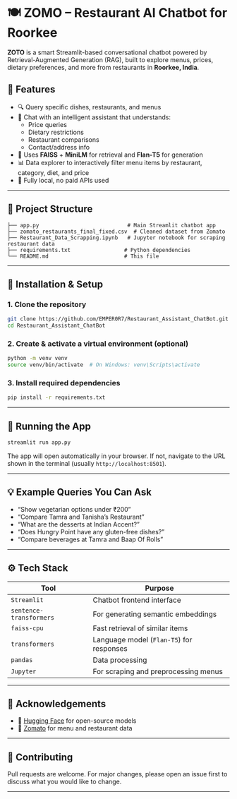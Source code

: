 # 🍽️ ZOMO – Restaurant AI Chatbot for Roorkee

**ZOTO** is a smart Streamlit-based conversational chatbot powered by Retrieval-Augmented Generation (RAG), built to explore menus, prices, dietary preferences, and more from restaurants in **Roorkee, India**.



## 🧠 Features

- 🔍 Query specific dishes, restaurants, and menus
- 💬 Chat with an intelligent assistant that understands:
  - Price queries
  - Dietary restrictions
  - Restaurant comparisons
  - Contact/address info
- 🤖 Uses **FAISS** + **MiniLM** for retrieval and **Flan-T5** for generation
- 📊 Data explorer to interactively filter menu items by restaurant, category, diet, and price
- 🌱 Fully local, no paid APIs used

---

## 📁 Project Structure

```
├── app.py                            # Main Streamlit chatbot app
├── zomato_restaurants_final_fixed.csv  # Cleaned dataset from Zomato
├── Restaurant_Data_Scrapping.ipynb   # Jupyter notebook for scraping restaurant data
├── requirements.txt                 # Python dependencies
└── README.md                        # This file
```

---

## 🧪 Installation & Setup

### 1. Clone the repository

```bash
git clone https://github.com/EMPER0R7/Restaurant_Assistant_ChatBot.git
cd Restaurant_Assistant_ChatBot
```

### 2. Create & activate a virtual environment (optional)

```bash
python -m venv venv
source venv/bin/activate  # On Windows: venv\Scripts\activate
```

### 3. Install required dependencies

```bash
pip install -r requirements.txt
```

---

## 🚀 Running the App

```bash
streamlit run app.py
```

The app will open automatically in your browser. If not, navigate to the URL shown in the terminal (usually `http://localhost:8501`).

---

## 💡 Example Queries You Can Ask

- “Show vegetarian options under ₹200”
- “Compare Tamra and Tanisha’s Restaurant”
- “What are the desserts at Indian Accent?”
- “Does Hungry Point have any gluten-free dishes?”
- “Compare beverages at Tamra and Baap Of Rolls”

---

## ⚙️ Tech Stack

| Tool                  | Purpose                                |
|-----------------------|----------------------------------------|
| `Streamlit`           | Chatbot frontend interface             |
| `sentence-transformers` | For generating semantic embeddings    |
| `faiss-cpu`           | Fast retrieval of similar items        |
| `transformers`        | Language model (`Flan-T5`) for responses |
| `pandas`              | Data processing                        |
| `Jupyter`             | For scraping and preprocessing menus   |

---



## 🙌 Acknowledgements

- 🤗 [Hugging Face](https://huggingface.co) for open-source models
- 🍴 [Zomato](https://zomato.com) for menu and restaurant data


---

## 🤝 Contributing

Pull requests are welcome. For major changes, please open an issue first to discuss what you would like to change.

---


